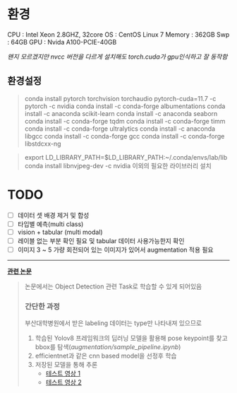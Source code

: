 # 환경
CPU : Intel Xeon 2.8GHZ, 32core
OS : CentOS Linux 7
Memory : 362GB
Swp : 64GB
GPU : Nvida A100-PCIE-40GB

_왠지 모르겠지만 nvcc 버전을 다르게 설치해도 torch.cuda가 gpu인식하고 잘 동작함_

## 환경설정

> conda install pytorch torchvision torchaudio pytorch-cuda=11.7 -c pytorch -c nvidia
> conda install -c conda-forge albumentations
> conda install -c anaconda scikit-learn
> conda install -c anaconda seaborn
> conda install -c conda-forge tqdm
> conda install -c conda-forge timm
> conda install -c conda-forge ultralytics
> conda install -c anaconda libgcc
> conda install -c conda-forge gcc
> conda install -c conda-forge libstdcxx-ng

> export LD_LIBRARY_PATH=$LD_LIBRARY_PATH:~/.conda/envs/lab/lib
> conda install libnvjpeg-dev -c nvidia
> 이외의 필요한 라이브러리 설치

# TODO
- [ ] 데이터 셋 배경 제거 및 합성
- [ ] 타입별 예측(multi class)
- [ ] vision + tabular (multi modal)
- [ ] 레이블 없는 부분 확인 필요 및 tabular 데이터 사용가능한지 확인
- [ ] 이미지 3 ~ 5 가량 회전되어 있는 이미지가 있어서 augmentation 적용 필요

---

**[관련 논문](https://www.nature.com/articles/s42003-019-0635)**
> 논문에서는 Object Detection 관련 Task로 학습할 수 있게 되어있음
> ### 간단한 과정
> 부산대학병원에서 받은 labeling 데이터는 type만 나타내져 있으므로
> 
> 1. 학습된 Yolov8 프레임워크의 딥러닝 모델을 활용해 pose keypoint를 찾고 bbox를 탐색(_augmentation/sample_pipeline.ipynb_)
> 2. efficientnet과 같은 cnn based model을 선정후 학습
> 3. 저장된 모델을 통해 추론
>    - [테스트 영상 1](https://drive.google.com/file/d/1WDoIKtjJyNNEP80vvJB8RZYELtwyms_q/view?usp=sharing)
>    - [테스트 영상 2](https://drive.google.com/file/d/1-uthREs-MrpOqvWeWYueTpI6j1rHnPxW/view?usp=sharing)
